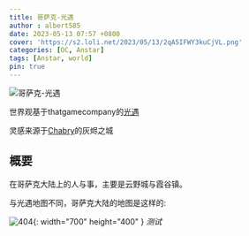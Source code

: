 ```yaml
---
title: 哥萨克-光遇
author : albert585
date: 2023-05-13 07:57 +0800
cover: 'https://s2.loli.net/2023/05/13/2qA5IFWY3kuCjVL.png'
categories: [OC, Anstar]
tags: [Anstar, world]
pin: true
---
```

![哥萨克-光遇](https://s2.loli.net/2023/05/13/2qA5IFWY3kuCjVL.png)

世界观基于thatgamecompany的[光遇](https://www.thatskygame.com)

灵感来源于[Chabry](https://space.bilibili.com/41363232)的灰烬之城
##  概要
在哥萨克大陆上的人与事，主要是云野城与霞谷镇。

与光遇地图不同，哥萨克大陆的地图是这样的:

![404](https://s2.loli.net/2023/05/13/cngWCuSh9mB4s1o.jpg){: width="700" height="400" }
_测试_
